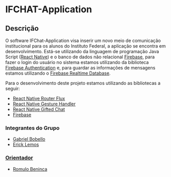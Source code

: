 # IFCHAT-Application 


## Descrição
  O software IFChat-Application visa inserir um novo meio de comunicação institucional para os alunos do Instituto Federal, a aplicação se encontra em desenvolvimento.
Está-se utilizando da linguagem de programação Java Script ([React Native](https://reactnative.dev/)) e o banco de dados não relacional [Firebase](https://firebase.google.com/?hl=pt-br), para fazer o login do usuário no sistema estamos utilizando da biblioteca [Firebase Authentication](https://firebase.google.com/docs/auth) e, para guardar as informações de mensagens estamos utilizando o [Firebase Realtime Database](https://firebase.google.com/docs/database).

Para o desenvolvimento deste projeto estamos utilizando as bibliotecas a seguir:
- [React Native Router Flux](https://github.com/aksonov/react-native-router-flux)
- [React Native Gesture Handler](https://github.com/software-mansion/react-native-gesture-handler)
- [React Native Gifted Chat](https://github.com/FaridSafi/react-native-gifted-chat)
- [Firebase](https://firebase.google.com/?hl=pt-br)


### Integrantes do Grupo
- [Gabriel Bobello](https://github.com/GBobello)
- [Erick Lemos](https://github.com/ErickCardozo)
<a href="https://github.com/IFChat/ifchat/graphs/contributors" />

### Orientador
- [Romulo Beninca](https://github.com/rbeninca)
